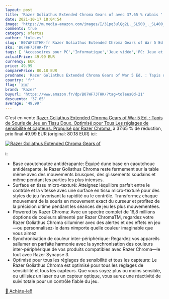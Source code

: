 ```yaml
---
layout: post
title: 'Razer Goliathus Extended Chroma Gears of avec 37.65 % rabais '
date: 2021-10-17 18:04:54
image: 'https://m.media-amazon.com/images/I/31pq3ulQg2L._SL500_._SL400_.jpg'
comments: true
category: ofertas
author: 'tole.es'
slug: 'B07WF73THK-fr Razer Goliathus Extended Chroma Gears of War 5 Ed. : Tapis...'
sku: 'B07WF73THK-fr'
tags: [ 'Accessoires pour PC','Informatique','Jeux vidéo','PC: Jeux et accessoires','Tapis de souris gaming pour PC','razer', ]
actualPrice: 49.99 EUR
currency: EUR
price: 49.99
comparePrice: 80.18 EUR
prodname: 'Razer Goliathus Extended Chroma Gears of War 5 Ed. : Tapis de Souris de Jeu en Tissu Doux. Optimisé pour Tous Les réglages de sensibilité et capteurs. Propulsé par Razer Chroma.'
country: 'fr'
flag: '🇫🇷'
brand: 'Razer'
buyurl: 'https://www.amazon.fr/dp/B07WF73THK/?tag=tolees0d-21'
descuento: '37.65'
average: '49.99'
---
```


C'est en vente [Razer Goliathus Extended Chroma Gears of War 5 Ed. : Tapis de Souris de Jeu en Tissu Doux. Optimisé pour Tous Les réglages de sensibilité et capteurs. Propulsé par Razer Chroma.](https://www.amazon.fr/dp/B07WF73THK/?tag=tolees0d-21)  à  37.65 % de réduction, prix final  49.99 EUR (original: 80.18 EUR) ici:

[![Razer Goliathus Extended Chroma Gears of](https://m.media-amazon.com/images/I/31pq3ulQg2L._SL500_._SL400_.jpg)](https://www.amazon.fr/dp/B07WF73THK/?tag=tolees0d-21)

ℹ️:

- Base caoutchoutée antidérapante: Équipé dune base en caoutchouc antidérapante, le Razer Goliathus Chroma reste fermement sur la table même avec des mouvements brusques, des glissements soudains et même pendant les parties les plus intenses.
- Surface en tissu micro-texturé: Atteignez léquilibre parfait entre le contrôle et la vitesse avec une surface en tissu micro-texturé pour des styles de jeu favorisant la rapidité ou le contrôle. Transformez chaque mouvement de la souris en mouvement exact du curseur et profitez de la précision ultime pendant les séances de jeu les plus mouvementées.
- Powered by Razer Chroma: Avec un spectre complet de 16,8 millions doptions de couleurs alimenté par Razer ChromaTM, regardez votre Razer Goliathus Chroma silluminer avec des alertes et des effets en jeu—ou personnalisez-le dans nimporte quelle couleur imaginable que vous aimez
- Synchronisation de couleur inter-périphérique: Regardez vos appareils sallumer en parfaite harmonie avec la synchronisation des couleurs inter-périphérique de vos produits compatibles avec Razer Chroma—le tout avec Razer Synapse 3.
- Optimisé pour tous les réglages de sensibilité et tous les capteurs: Le Razer Goliathus Chroma est optimisé pour tous les réglages de sensibilité et tous les capteurs. Que vous soyez plus ou moins sensible, ou utilisiez un laser ou un capteur optique, vous aurez une réactivité de suivi totale pour un contrôle fiable du jeu.

[🛒 Achète-le!!](https://www.amazon.fr/dp/B07WF73THK/?tag=tolees0d-21)
